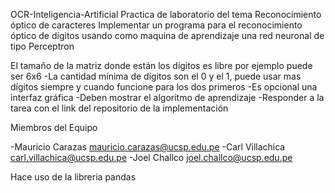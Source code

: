 OCR-Inteligencia-Artificial
Practica de laboratorio del tema Reconocimiento óptico de caracteres Implementar un programa para el reconocimiento óptico de dígitos usando como maquina de aprendizaje una red neuronal de tipo Perceptron

El tamaño de la matriz donde están los dígitos es libre por ejemplo puede ser 6x6 -La cantidad mínima de dígitos son el 0 y el 1, puede usar mas dígitos siempre y cuando funcione para los dos primeros -Es opcional una interfaz gráfica -Deben mostrar el algoritmo de aprendizaje -Responder a la tarea con el link del repositorio de la implementación

Miembros del Equipo

-Mauricio Carazas mauricio.carazas@ucsp.edu.pe -Carl Villachica carl.villachica@ucsp.edu.pe -Joel Challco joel.challco@ucsp.edu.pe

Hace uso de la libreria pandas 
